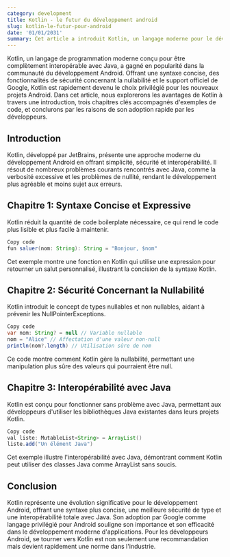 ```yaml
---
category: development
title: Kotlin - le futur du développement android
slug: kotlin-le-futur-pour-android
date: '01/01/2031'
summary: Cet article a introduit Kotlin, un langage moderne pour le développement Android qui excelle par sa concision, sa sécurité de type, et son interopérabilité avec Java. À travers des exemples, nous avons exploré sa syntaxe expressive, ses mécanismes de gestion de la nullabilité, et sa capacité à intégrer des bibliothèques Java, illustrant pourquoi Kotlin est devenu le choix favori pour le développement Android. Adopter Kotlin permet aux développeurs de produire du code plus lisible, sûr et facile à maintenir, marquant un tournant dans l'approche du développement d'applications modernes.
---
```


Kotlin, un langage de programmation moderne conçu pour être complètement interopérable avec Java, a gagné en popularité dans la communauté du développement Android. Offrant une syntaxe concise, des fonctionnalités de sécurité concernant la nullabilité et le support officiel de Google, Kotlin est rapidement devenu le choix privilégié pour les nouveaux projets Android. Dans cet article, nous explorerons les avantages de Kotlin à travers une introduction, trois chapitres clés accompagnés d'exemples de code, et conclurons par les raisons de son adoption rapide par les développeurs.

## Introduction

Kotlin, développé par JetBrains, présente une approche moderne du développement Android en offrant simplicité, sécurité et interopérabilité. Il résout de nombreux problèmes courants rencontrés avec Java, comme la verbosité excessive et les problèmes de nullité, rendant le développement plus agréable et moins sujet aux erreurs.

## Chapitre 1: Syntaxe Concise et Expressive

Kotlin réduit la quantité de code boilerplate nécessaire, ce qui rend le code plus lisible et plus facile à maintenir.

```java
Copy code
fun saluer(nom: String): String = "Bonjour, $nom"
```

Cet exemple montre une fonction en Kotlin qui utilise une expression pour retourner un salut personnalisé, illustrant la concision de la syntaxe Kotlin.

## Chapitre 2: Sécurité Concernant la Nullabilité

Kotlin introduit le concept de types nullables et non nullables, aidant à prévenir les NullPointerExceptions.

```java
Copy code
var nom: String? = null // Variable nullable
nom = "Alice" // Affectation d'une valeur non-null
println(nom?.length) // Utilisation sûre de nom
```

Ce code montre comment Kotlin gère la nullabilité, permettant une manipulation plus sûre des valeurs qui pourraient être null.

## Chapitre 3: Interopérabilité avec Java

Kotlin est conçu pour fonctionner sans problème avec Java, permettant aux développeurs d'utiliser les bibliothèques Java existantes dans leurs projets Kotlin.

```java
Copy code
val liste: MutableList<String> = ArrayList()
liste.add("Un élément Java")
```

Cet exemple illustre l'interopérabilité avec Java, démontrant comment Kotlin peut utiliser des classes Java comme ArrayList sans soucis.

## Conclusion

Kotlin représente une évolution significative pour le développement Android, offrant une syntaxe plus concise, une meilleure sécurité de type et une interopérabilité totale avec Java. Son adoption par Google comme langage privilégié pour Android souligne son importance et son efficacité dans le développement moderne d'applications. Pour les développeurs Android, se tourner vers Kotlin est non seulement une recommandation mais devient rapidement une norme dans l'industrie.
